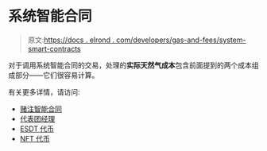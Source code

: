 # 系统智能合同

> 原文:[https://docs . elrond . com/developers/gas-and-fees/system-smart-contracts](https://docs.elrond.com/developers/gas-and-fees/system-smart-contracts)

 对于调用系统智能合同的交易，处理的**实际天然气成本**包含前面提到的两个成本组成部分——它们很容易计算。

有关更多详情，请访问:

*   [赌注智能合同](/validators/staking/staking-smart-contract)
*   [代表团经理](/validators/delegation-manager)
*   [ESDT 代币](/developers/esdt-tokens)
*   [NFT 代币](/developers/nft-tokens)
